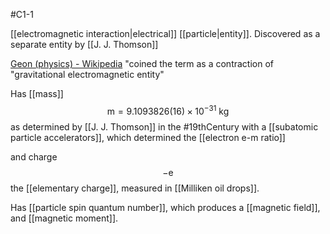 #C1-1 

[[electromagnetic interaction|electrical]] [[particle|entity]]. Discovered as a separate entity by [[J. J. Thomson]]

[Geon (physics) - Wikipedia](https://en.wikipedia.org/wiki/Geon_(physics)) "coined the term as a contraction of "gravitational electromagnetic entity"

Has [[mass]] $$\text{m}=9.1093826(16)\times 10^{-31} \text{ kg}$$
as determined by [[J. J. Thomson]] in the #19thCentury with a [[subatomic particle accelerators]], which determined the [[electron e-m ratio]]

and charge $$ -\text{e} $$
the [[elementary charge]], measured in [[Milliken oil drops]].

Has [[particle spin quantum number]], which produces a [[magnetic field]], and [[magnetic moment]].